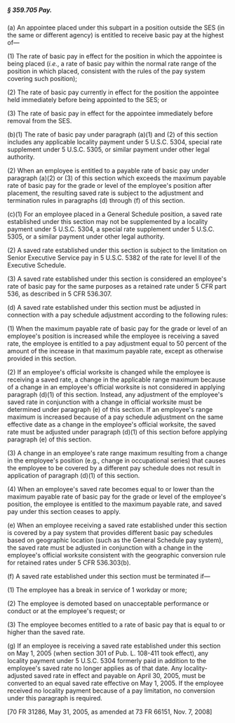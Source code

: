 ##### § 359.705 Pay. #####

(a) An appointee placed under this subpart in a position outside the SES (in the same or different agency) is entitled to receive basic pay at the highest of—

(1) The rate of basic pay in effect for the position in which the appointee is being placed (*i.e.*, a rate of basic pay within the normal rate range of the position in which placed, consistent with the rules of the pay system covering such position);

(2) The rate of basic pay currently in effect for the position the appointee held immediately before being appointed to the SES; or

(3) The rate of basic pay in effect for the appointee immediately before removal from the SES.

(b)(1) The rate of basic pay under paragraph (a)(1) and (2) of this section includes any applicable locality payment under 5 U.S.C. 5304, special rate supplement under 5 U.S.C. 5305, or similar payment under other legal authority.

(2) When an employee is entitled to a payable rate of basic pay under paragraph (a)(2) or (3) of this section which exceeds the maximum payable rate of basic pay for the grade or level of the employee's position after placement, the resulting saved rate is subject to the adjustment and termination rules in paragraphs (d) through (f) of this section.

(c)(1) For an employee placed in a General Schedule position, a saved rate established under this section may not be supplemented by a locality payment under 5 U.S.C. 5304, a special rate supplement under 5 U.S.C. 5305, or a similar payment under other legal authority.

(2) A saved rate established under this section is subject to the limitation on Senior Executive Service pay in 5 U.S.C. 5382 of the rate for level II of the Executive Schedule.

(3) A saved rate established under this section is considered an employee's rate of basic pay for the same purposes as a retained rate under 5 CFR part 536, as described in 5 CFR 536.307.

(d) A saved rate established under this section must be adjusted in connection with a pay schedule adjustment according to the following rules:

(1) When the maximum payable rate of basic pay for the grade or level of an employee's position is increased while the employee is receiving a saved rate, the employee is entitled to a pay adjustment equal to 50 percent of the amount of the increase in that maximum payable rate, except as otherwise provided in this section.

(2) If an employee's official worksite is changed while the employee is receiving a saved rate, a change in the applicable range maximum because of a change in an employee's official worksite is not considered in applying paragraph (d)(1) of this section. Instead, any adjustment of the employee's saved rate in conjunction with a change in official worksite must be determined under paragraph (e) of this section. If an employee's range maximum is increased because of a pay schedule adjustment on the same effective date as a change in the employee's official worksite, the saved rate must be adjusted under paragraph (d)(1) of this section before applying paragraph (e) of this section.

(3) A change in an employee's rate range maximum resulting from a change in the employee's position (e.g., change in occupational series) that causes the employee to be covered by a different pay schedule does not result in application of paragraph (d)(1) of this section.

(4) When an employee's saved rate becomes equal to or lower than the maximum payable rate of basic pay for the grade or level of the employee's position, the employee is entitled to the maximum payable rate, and saved pay under this section ceases to apply.

(e) When an employee receiving a saved rate established under this section is covered by a pay system that provides different basic pay schedules based on geographic location (such as the General Schedule pay system), the saved rate must be adjusted in conjunction with a change in the employee's official worksite consistent with the geographic conversion rule for retained rates under 5 CFR 536.303(b).

(f) A saved rate established under this section must be terminated if—

(1) The employee has a break in service of 1 workday or more;

(2) The employee is demoted based on unacceptable performance or conduct or at the employee's request; or

(3) The employee becomes entitled to a rate of basic pay that is equal to or higher than the saved rate.

(g) If an employee is receiving a saved rate established under this section on May 1, 2005 (when section 301 of Pub. L. 108-411 took effect), any locality payment under 5 U.S.C. 5304 formerly paid in addition to the employee's saved rate no longer applies as of that date. Any locality-adjusted saved rate in effect and payable on April 30, 2005, must be converted to an equal saved rate effective on May 1, 2005. If the employee received no locality payment because of a pay limitation, no conversion under this paragraph is required.

[70 FR 31286, May 31, 2005, as amended at 73 FR 66151, Nov. 7, 2008]